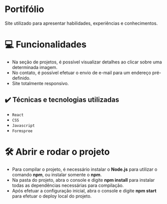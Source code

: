 # Portifólio
Site utilizado para apresentar habilidades, experiências e conhecimentos.

# 💻 Funcionalidades
- Na seção de projetos, é possível visualizar detalhes ao clicar sobre uma determinada imagem.
- No contato, é possível efetuar o envio de e-mail para um endereço pré-definido.
- Site totalmente responsivo.

## ✔️ Técnicas e tecnologias utilizadas

- ``React``
- ``CSS``
- ``Javascript``
- ``Formspree``

# 🛠️ Abrir e rodar o projeto
- Para compilar o projeto, é necessário instalar o **Node.js** para utilizar o comando **npm**, ou instalar somente o **npm**.
- Na pasta do projeto, abra o console e digite **npm install** para instalar todas as dependências necessárias para compilação.
- Após efetuar a configuração inicial, abra o console e digite **npm start** para efetuar o deploy local do projeto.
